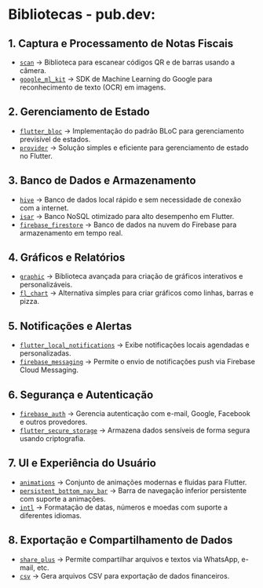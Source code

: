 # Bibliotecas - pub.dev:

## 1. Captura e Processamento de Notas Fiscais  
- [`scan`](https://pub.dev/packages/scan) → Biblioteca para escanear códigos QR e de barras usando a câmera.  
- [`google_ml_kit`](https://pub.dev/packages/google_ml_kit) → SDK de Machine Learning do Google para reconhecimento de texto (OCR) em imagens.  

## 2. Gerenciamento de Estado
- [`flutter_bloc`](https://pub.dev/packages/flutter_bloc) → Implementação do padrão BLoC para gerenciamento previsível de estados.  
- [`provider`](https://pub.dev/packages/provider) → Solução simples e eficiente para gerenciamento de estado no Flutter.  

## 3. Banco de Dados e Armazenamento
- [`hive`](https://pub.dev/packages/hive) → Banco de dados local rápido e sem necessidade de conexão com a internet.  
- [`isar`](https://pub.dev/packages/isar) → Banco NoSQL otimizado para alto desempenho em Flutter.  
- [`firebase_firestore`](https://pub.dev/packages/firebase_firestore) → Banco de dados na nuvem do Firebase para armazenamento em tempo real.  

## 4. Gráficos e Relatórios  
- [`graphic`](https://pub.dev/packages/graphic) → Biblioteca avançada para criação de gráficos interativos e personalizáveis.  
- [`fl_chart`](https://pub.dev/packages/fl_chart) → Alternativa simples para criar gráficos como linhas, barras e pizza.  

## 5. Notificações e Alertas 
- [`flutter_local_notifications`](https://pub.dev/packages/flutter_local_notifications) → Exibe notificações locais agendadas e personalizadas.  
- [`firebase_messaging`](https://pub.dev/packages/firebase_messaging) → Permite o envio de notificações push via Firebase Cloud Messaging.  

## 6. Segurança e Autenticação
- [`firebase_auth`](https://pub.dev/packages/firebase_auth) → Gerencia autenticação com e-mail, Google, Facebook e outros provedores.  
- [`flutter_secure_storage`](https://pub.dev/packages/flutter_secure_storage) → Armazena dados sensíveis de forma segura usando criptografia.  

## 7. UI e Experiência do Usuário  
- [`animations`](https://pub.dev/packages/animations) → Conjunto de animações modernas e fluidas para Flutter.  
- [`persistent_bottom_nav_bar`](https://pub.dev/packages/persistent_bottom_nav_bar) → Barra de navegação inferior persistente com suporte a animações.  
- [`intl`](https://pub.dev/packages/intl) → Formatação de datas, números e moedas com suporte a diferentes idiomas.  

## 8. Exportação e Compartilhamento de Dados
- [`share_plus`](https://pub.dev/packages/share_plus) → Permite compartilhar arquivos e textos via WhatsApp, e-mail, etc.  
- [`csv`](https://pub.dev/packages/csv) → Gera arquivos CSV para exportação de dados financeiros.  
